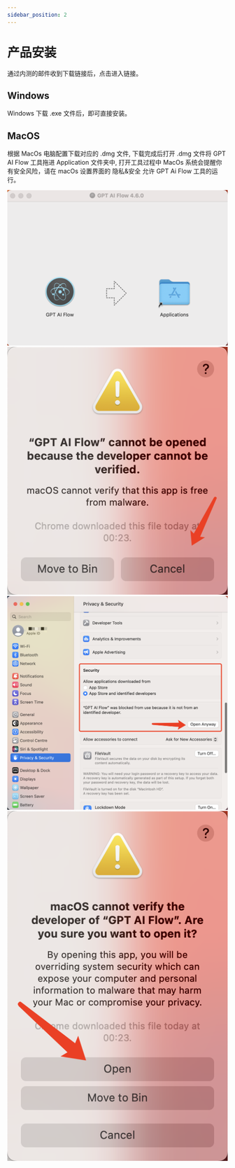 ```yaml
---
sidebar_position: 2
---
```


# 产品安装

通过内测的邮件收到下载链接后，点击进入链接。

## Windows

Windows 下载 .exe 文件后，即可直接安装。

## MacOS

根据 MacOs 电脑配置下载对应的 .dmg 文件, 下载完成后打开 .dmg 文件将 GPT AI Flow 工具拖进 Application 文件夹中, 打开工具过程中 MacOs 系统会提醒你有安全风险，请在 macOs 设置界面的 隐私&安全 允许 GPT Ai Flow 工具的运行。

![production installation 1](./img/product-installation-1.png)
![production installation 2](./img/product-installation-2.png)
![production installation 3](./img/product-installation-3.png)
![production installation 4](./img/product-installation-4.png)
